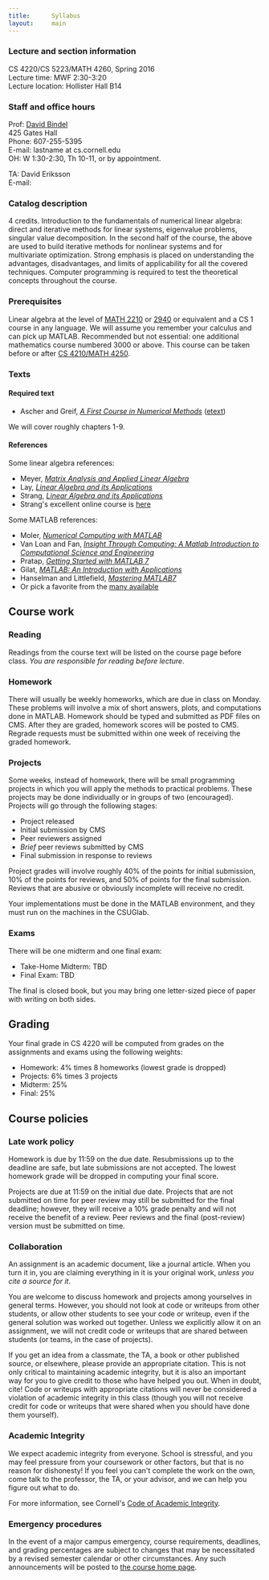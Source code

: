 ```yaml
---
title:      Syllabus
layout:     main
---
```


### Lecture and section information

CS 4220/CS 5223/MATH 4260, Spring 2016  
Lecture time: MWF 2:30-3:20  
Lecture location: Hollister Hall B14

### Staff and office hours

Prof: [David Bindel](http://www.cs.cornell.edu/~bindel)  
425 Gates Hall  
Phone: 607-255-5395  
E-mail: <script type="text/javascript" language="javascript">
 function strrev(str) { return str.split("").reverse().join(""); }
 var name = 'lednib';
 var domain = 'cs.cornell.edu';
 document.write(strrev(name) + '@' + domain + "<br/>OH: W 1:30-2:30, Th 10-11, or by appointment.");
</script>
<noscript>lastname at cs.cornell.edu<br/>OH: W 1:30-2:30, Th 10-11, or by appointment.</noscript>

TA: David Eriksson  
E-mail: <script type="text/javascript" language="javascript">
 function strrev(str) { return str.split("").reverse().join(""); }
 var name = '56emd';
 var domain = 'cornell.edu';
 document.write(strrev(name) + '@' + domain + "<br/>OH: F 10-12 in 657 Rhodes Hall, Room 1");
</script>

### Catalog description

4 credits.  Introduction to the fundamentals of numerical
linear algebra: direct and iterative methods for linear systems,
eigenvalue problems, singular value decomposition. In the second half
of the course, the above are used to build iterative methods for
nonlinear systems and for multivariate optimization. Strong emphasis
is placed on understanding the advantages, disadvantages, and limits
of applicability for all the covered techniques. Computer programming
is required to test the theoretical concepts throughout the
course. 

[cs4210]: http://www.cs.cornell.edu/Courses/CS4210/2014fa/

### Prerequisites

Linear algebra at the level of [MATH 2210][ma2210] or [2940][ma2940]
or equivalent and a CS 1 course in any language.  We will assume you
remember your calculus and can pick up MATLAB.  Recommended but not
essential: one additional mathematics course numbered 3000 or above.
This course can be taken before or after [CS 4210/MATH 4250][cs4210].

[ma2210]: http://www.math.cornell.edu/~web2210/
[ma2940]: http://www.math.cornell.edu/~bterrell/2940/

### Texts

#### Required text

- Ascher and Greif, [_A First Course in Numerical Methods_][ag] ([etext][age])

We will cover roughly chapters 1-9.

#### References

Some linear algebra references:

- Meyer, [_Matrix Analysis and Applied Linear Algebra_][meyer]
- Lay, [_Linear Algebra and its Applications_][lay]
- Strang, [_Linear Algebra and its Applications_][strang]
- Strang's excellent online course is [here][strangocw]

Some MATLAB references:

- Moler, [_Numerical Computing with MATLAB_][ncm]
- Van Loan and Fan,
  [_Insight Through Computing: A Matlab Introduction to Computational Science and Engineering_][itc]
- Pratap, [_Getting Started with MATLAB 7_][pratap]
- Gilat, [_MATLAB: An Introduction with Applications_][gilat]
- Hanselman and Littlefield, [_Mastering MATLAB7_][hanselman]
- Or pick a favorite from the [many available][mathworks-books]

[ag]: http://bookstore.siam.org/cs07/
[age]: http://epubs.siam.org/doi/book/10.1137/9780898719987

[meyer]: http://www.amazon.com/gp/product/0898714540/qid=1137779618/sr=2-1/ref=pd_bbs_b_2_1/002-5247186-8320001
[lay]: http://www.amazon.com/Linear-Algebra-Its-Applications-Edition/dp/0321385179
[strang]: http://www.amazon.com/gp/product/0155510053/qid=1137779745/sr=2-1/ref=pd_bbs_b_2_1/002-5247186-8320001
[strangocw]: http://ocw.mit.edu/courses/mathematics/18-06sc-linear-algebra-fall-2011/

[ncm]: http://www.mathworks.com/moler/index_ncm.html
[itc]: http://www.ec-securehost.com/SIAM/OT117.html
[pratap]: http://www.amazon.com/gp/product/0195179374/qid=1137779327/sr=8-1/ref=pd_bbs_1/002-5247186-8320001
[gilat]: http://www.amazon.com/MATLAB-Introduction-Applications-Amos-Gilat/dp/0470108770/
[hanselman]: http://www.amazon.com/Mastering-MATLAB-Duane-C-Hanselman/dp/0131430181/
[mathworks-books]: http://www.mathworks.com/support/books/index_by_categorytitle.html?category=17

## Course work

### Reading

Readings from the course text will be listed on the course page before
class.  *You are responsible for reading before lecture*.

### Homework

There will usually be weekly homeworks, which are due in class on
Monday.  These problems will involve a mix of short answers, plots,
and computations done in MATLAB.  Homework should be typed and
submitted as PDF files on CMS.  After they are graded, homework scores
will be posted to CMS.  Regrade requests must be submitted within one
week of receiving the graded homework.

### Projects

Some weeks, instead of homework, there will be small programming
projects in which you will apply the methods to practical problems.
These projects may be done individually or in groups of two
(encouraged).  Projects will go through the following stages:

- Project released
- Initial submission by CMS
- Peer reviewers assigned
- *Brief* peer reviews submitted by CMS
- Final submission in response to reviews

Project grades will involve roughly 40% of the points for initial
submission, 10% of the points for reviews, and 50% of points for
the final submission.  Reviews that are abusive or obviously
incomplete will receive no credit.

Your implementations must be done in the MATLAB environment, and they
must run on the machines in the CSUGlab.

### Exams

There will be one midterm and one final exam:

 - Take-Home Midterm: TBD
 - Final Exam: TBD

The final is closed book, but you may bring one letter-sized piece
of paper with writing on both sides.

## Grading

Your final grade in CS 4220 will be computed from grades on the
assignments and exams using the following weights:

 - Homework: 4% times 8 homeworks (lowest grade is dropped)
 - Projects: 6% times 3 projects
 - Midterm: 25%
 - Final: 25%

## Course policies

### Late work policy

Homework is due by 11:59 on the due date.  Resubmissions up to the
deadline are safe, but late submissions are not accepted.  The
lowest homework grade will be dropped in computing your final score.

Projects are due at 11:59 on the initial due date.  Projects that are
not submitted on time for peer review may still be submitted for the
final deadline; however, they will receive a 10% grade penalty and
will not receive the benefit of a review.  Peer reviews and
the final (post-review) version must be submitted on time.

### Collaboration

An assignment is an academic document, like a journal article.
When you turn it in, you are claiming everything in it is your
original work, *unless you cite a source for it*.

You are welcome to discuss homework and projects among yourselves in
general terms.  However, you should not look at code or writeups from
other students, or allow other students to see your code or writeup,
even if the general solution was worked out together.  Unless we
explicitly allow it on an assignment, we will not credit code or
writeups that are shared between students (or teams, in the case of
projects).

If you get an idea from a classmate, the TA, a book or other published
source, or elsewhere, please provide an appropriate citation.  This is
not only critical to maintaining academic integrity, but it is also an
important way for you to give credit to those who have helped you out.
When in doubt, cite!  Code or writeups with appropriate citations will
never be considered a violation of academic integrity in this class
(though you will not receive credit for code or writeups that were
shared when you should have done them yourself).

### Academic Integrity

We expect academic integrity from everyone.  School is stressful,
and you may feel pressure from your coursework or other factors,
but that is no reason for dishonesty!  If you feel you can't complete
the work on the own, come talk to the professor, the TA, or your advisor,
and we can help you figure out what to do.

For more information, see Cornell's 
[Code of Academic Integrity](http://cuinfo.cornell.edu/Academic/AIC.html).

### Emergency procedures

In the event of a major campus emergency, course requirements, deadlines, and
grading percentages are subject to changes that may be necessitated by a
revised semester calendar or other circumstances.  Any such announcements will
be posted to [the course home page](index.html).

